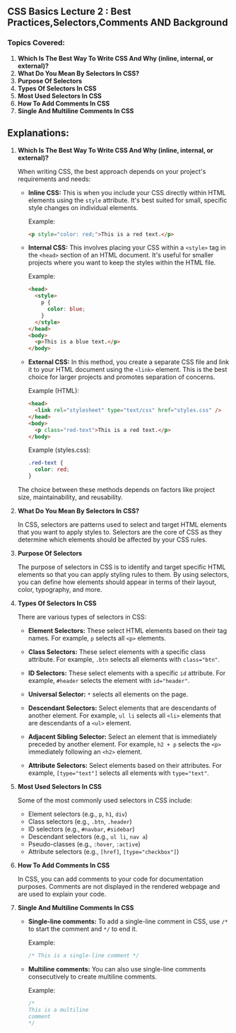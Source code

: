 ## CSS Basics Lecture 2 : Best Practices,Selectors,Comments AND Background

### Topics Covered:

1. **Which Is The Best Way To Write CSS And Why (inline, internal, or external)?**
2. **What Do You Mean By Selectors In CSS?**
3. **Purpose Of Selectors**
4. **Types Of Selectors In CSS**
5. **Most Used Selectors In CSS**
6. **How To Add Comments In CSS**
7. **Single And Multiline Comments In CSS**


## Explanations:

1. **Which Is The Best Way To Write CSS And Why (inline, internal, or external)?**

   When writing CSS, the best approach depends on your project's requirements and needs:

   - **Inline CSS:** This is when you include your CSS directly within HTML elements using the `style` attribute. It's best suited for small, specific style changes on individual elements.

     Example:

     ```html
     <p style="color: red;">This is a red text.</p>
     ```

   - **Internal CSS:** This involves placing your CSS within a `<style>` tag in the `<head>` section of an HTML document. It's useful for smaller projects where you want to keep the styles within the HTML file.

     Example:

     ```html
     <head>
       <style>
         p {
           color: blue;
         }
       </style>
     </head>
     <body>
       <p>This is a blue text.</p>
     </body>
     ```

   - **External CSS:** In this method, you create a separate CSS file and link it to your HTML document using the `<link>` element. This is the best choice for larger projects and promotes separation of concerns.

     Example (HTML):

     ```html
     <head>
       <link rel="stylesheet" type="text/css" href="styles.css" />
     </head>
     <body>
       <p class="red-text">This is a red text.</p>
     </body>
     ```

     Example (styles.css):

     ```css
     .red-text {
       color: red;
     }
     ```

   The choice between these methods depends on factors like project size, maintainability, and reusability.

2. **What Do You Mean By Selectors In CSS?**

   In CSS, selectors are patterns used to select and target HTML elements that you want to apply styles to. Selectors are the core of CSS as they determine which elements should be affected by your CSS rules.

3. **Purpose Of Selectors**

   The purpose of selectors in CSS is to identify and target specific HTML elements so that you can apply styling rules to them. By using selectors, you can define how elements should appear in terms of their layout, color, typography, and more.

4. **Types Of Selectors In CSS**

   There are various types of selectors in CSS:

   - **Element Selectors:** These select HTML elements based on their tag names. For example, `p` selects all `<p>` elements.

   - **Class Selectors:** These select elements with a specific class attribute. For example, `.btn` selects all elements with `class="btn"`.

   - **ID Selectors:** These select elements with a specific `id` attribute. For example, `#header` selects the element with `id="header"`.

   - **Universal Selector:** `*` selects all elements on the page.

   - **Descendant Selectors:** Select elements that are descendants of another element. For example, `ul li` selects all `<li>` elements that are descendants of a `<ul>` element.

   - **Adjacent Sibling Selector:** Select an element that is immediately preceded by another element. For example, `h2 + p` selects the `<p>` immediately following an `<h2>` element.

   - **Attribute Selectors:** Select elements based on their attributes. For example, `[type="text"]` selects all elements with `type="text"`.

5. **Most Used Selectors In CSS**

   Some of the most commonly used selectors in CSS include:

   - Element selectors (e.g., `p`, `h1`, `div`)
   - Class selectors (e.g., `.btn`, `.header`)
   - ID selectors (e.g., `#navbar`, `#sidebar`)
   - Descendant selectors (e.g., `ul li`, `nav a`)
   - Pseudo-classes (e.g., `:hover`, `:active`)
   - Attribute selectors (e.g., `[href]`, `[type="checkbox"]`)

6. **How To Add Comments In CSS**

   In CSS, you can add comments to your code for documentation purposes. Comments are not displayed in the rendered webpage and are used to explain your code.

7. **Single And Multiline Comments In CSS**

   - **Single-line comments:** To add a single-line comment in CSS, use `/*` to start the comment and `*/` to end it.

     Example:

     ```css
     /* This is a single-line comment */
     ```

   - **Multiline comments:** You can also use single-line comments consecutively to create multiline comments.

     Example:

     ```css
     /*
     This is a multiline
     comment
     */
     ```
